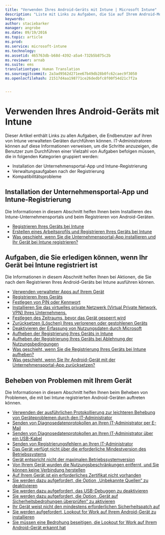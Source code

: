 ```yaml
---
title: "Verwenden Ihres Android-Geräts mit Intune | Microsoft Intune"
description: "Liste mit Links zu Aufgaben, die Sie auf Ihrem Android-Mobilgerät ausführen können, wenn das Gerät bei Intune registriert ist."
keywords: 
author: staciebarker
manager: angrobe
ms.date: 09/19/2016
ms.topic: article
ms.prod: 
ms.service: microsoft-intune
ms.technology: 
ms.assetid: 465763db-b68d-4392-a5a4-732b5b875c2b
ms.reviewer: arnab
ms.suite: ems
translationtype: Human Translation
ms.sourcegitcommit: 2a3ad9562d271ee67b49db28b0fc62caec9f3050
ms.openlocfilehash: 21517d4aa198771ce26dedbfc8f00f54d21c7f2a


---
```



# Verwenden Ihres Android-Geräts mit Intune

Dieser Artikel enthält Links zu allen Aufgaben, die Endbenutzer auf ihren von Intune verwalteten Geräten durchführen können. IT-Administratoren können auf diese Informationen verweisen, um die Schritte anzuzeigen, die Benutzer zum Durchführen einer Vielzahl von Aufgaben befolgen müssen, die in folgenden Kategorien gruppiert werden:

- Installation der Unternehmensportal-App und Intune-Registrierung
- Verwaltungsaufgaben nach der Registrierung
- Kompatibilitätsprobleme

## Installation der Unternehmensportal-App und Intune-Registrierung

Die Informationen in diesem Abschnitt helfen Ihnen beim Installieren des Intune-Unternehmensportals und beim Registrieren von Android-Geräten.

- [Registrieren Ihres Geräts bei Intune](enroll-your-device-in-Intune-android.md)
- [Erstellen eines Arbeitsprofils und Registrieren Ihres Geräts bei Intune](create-a-work-profile-and-enroll-your-device-in-intune-android.md)
- [Was geschieht, wenn Sie die Unternehmensportal-App installieren und Ihr Gerät bei Intune registrieren?](what-happens-if-you-install-the-company-portal-app-and-enroll-your-device-in-intune-android.md)

## Aufgaben, die Sie erledigen können, wenn Ihr Gerät bei Intune registriert ist

Die Informationen in diesem Abschnitt helfen Ihnen bei Aktionen, die Sie nach dem Registrieren Ihres Android-Geräts bei Intune ausführen können.

- [Verwenden verwalteter Apps auf Ihrem Gerät](use-managed-apps-on-your-device-android.md)
- [Registrieren Ihres Geräts](encrypt-your-device-android.md)
- [Festlegen von PIN oder Kennwort](set-your-pin-or-password-android.md)
- [Installieren Sie das virtuelles private Netzwerk (Virtual Private Network, VPN) Ihres Unternehmens.](install-your-companys-virtual-private-network-VPN-android.md)
- [Festlegen des Zeitraums, bevor das Gerät gesperrt wird](set-the-amount-of-time-before-your-device-is-locked-android.md)
- [Zurücksetzen (Löschen) Ihres verlorenen oder gestohlenen Geräts](reset-erase-your-lost-or-stolen-device-android.md)
- [Deaktivieren der Erfassung von Nutzungsdaten durch Microsoft](turn-off-microsoft-usage-data-collection-android.md)
- [Aufheben der Registrierung Ihres Geräts in Intune](unenroll-your-device-from-intune-android.md)
- [Aufheben der Registrierung Ihres Geräts bei Ablehnung der Nutzungsbedingungen](unenroll-your-device-from-intune-if-you-declined-terms-of-use-android.md)
- [Was geschieht, wenn Sie die Registrierung Ihres Geräts bei Intune aufheben?](what-happens-if-you-unenroll-your-device-from-intune-android.md)
- [Was geschieht, wenn Sie Ihr Android-Gerät mit der Unternehmensportal-App zurücksetzen?](what-happens-if-you-reset-your-device-using-the-company-portal-android.md)
<!--- - [What is the Rights Management sharing app?](what-is-the-rms-sharing-app-android.md) --->

## Beheben von Problemen mit Ihrem Gerät

Die Informationen in diesem Abschnitt helfen Ihnen beim Beheben von Problemen, die mit bei Intune registrierten Android-Geräten auftreten können.

- [Verwenden der ausführlichen Protokollierung zur leichteren Behebung von Geräteproblemen durch den IT-Administrator](use-verbose-logging-to-help-your-it-administrator-fix-device-issues-android.md)
- [Senden von Diagnosedatenprotokollen an Ihren IT-Administrator per E-Mail](send-diagnostic-data-logs-to-your-it-administrator-using-email-android.md)
- [Senden von Diagnosedatenprotokollen an Ihren IT-Administrator über ein USB-Kabel](send-diagnostic-data-logs-to-your-it-administrator-using-a-usb-cable-android.md)
- [Senden von Registrierungsfehlern an Ihren IT-Administrator](send-enrollment-errors-to-your-it-administrator-android.md)
- [Das Gerät verfügt nicht über die erforderliche Mindestversion des Betriebssystems](device-doesnt-have-the-required-minimum-operating-system-version-android.md)
- [Gerät entspricht nicht der maximalen Betriebssystemversion](device-doesnt-comply-with-maximum-operating-system-version-android.md)
- [Von Ihrem Gerät wurden die Nutzungsbeschränkungen entfernt, und Sie können keine Verbindung herstellen](your-device-is-rooted-and-you-cant-connect-android.md)
- [Auf Ihrem Gerät ist ein erforderliches Zertifikat nicht vorhanden](your-device-is-missing-a-required-certificate-android.md)
- [Sie werden dazu aufgefordert, die Option „Unbekannte Quellen“ zu deaktivieren](you-are-asked-to-turn-off-unknown-sources-android.md)
- [Sie werden dazu aufgefordert, das USB-Debuggen zu deaktivieren](you-are-asked-to-turn-off-usb-debugging-android.md)
- [Sie werden dazu aufgefordert, die Option „Gerät auf Sicherheitsbedrohungen überprüfen“ zu aktivieren](you-are-asked-to-turn-on-scan-device-for-security-threats-android.md)
- [Ihr Gerät weist nicht den mindestens erforderlichen Sicherheitspatch auf](your-device-does-not-meet-the-minimum-security-patch-android.md)
- [Sie werden aufgefordert, Lookout for Work auf Ihrem Android-Gerät zu installieren](you-are-prompted-to-install-lookout-for-work-android.md)
- [Sie müssen eine Bedrohung beseitigen, die Lookout for Work auf Ihrem Android-Gerät erkannt hat](you-need-to-resolve-a-threat-found-by-lookout-for-work-android.md)



<!--HONumber=Oct16_HO2-->


